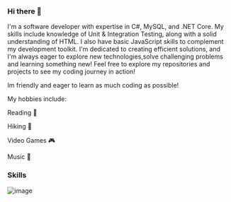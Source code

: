 ### Hi there 👋
I'm a software developer with expertise in C#, MySQL, and .NET Core. My skills include knowledge of Unit & Integration Testing, along with a solid understanding of HTML. I also have basic JavaScript skills to complement my development toolkit. I'm dedicated to creating efficient solutions, and I'm always eager to explore new technologies,solve challenging problems and learning something new!
Feel free to explore my repositories and projects to see my coding journey in action!

Im friendly and eager to learn as much coding as possible! 

My hobbies include:

Reading :closed_book:

Hiking :walking:

Video Games :video_game:

Music :musical_keyboard:

### Skills

![image]({https://img.shields.io/badge/MySQL-005C84?style=for-the-badge&logo=mysql&logoColor=white})

<!--
**Eliza888/Eliza888** is a ✨ _special_ ✨ repository because its `README.md` (this file) appears on your GitHub profile.

